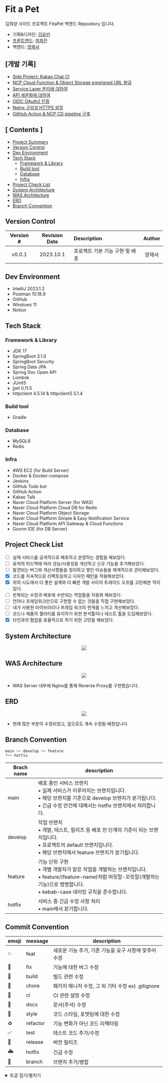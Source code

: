 # Fit a Pet
김최양 사이드 프로젝트 FitaPet 백엔드 Repository 입니다.

- 기획&디자인: [김유빈](https://github.com/youvebeen09)
- [프론트엔드](https://github.com/KCY-Fit-a-Pet/fit-a-pet-client): [최희진](https://github.com/heejinnn)
- 백엔드: [양재서](https://github.com/psychology50)

## [개발 기록]
- [Side Project: Kakao Chat CI](https://jaeseo0519.tistory.com/323)
- [NCP Cloud Function & Object Storage presigned URL 발급](https://jaeseo0519.tistory.com/331)
- [Service Layer 분리에 대하여](https://jaeseo0519.tistory.com/314)
- [API 세분화에 대하여](https://jaeseo0519.tistory.com/341)
- [OIDC OAuth2 인증](https://jaeseo0519.tistory.com/349)
- [Nginx 구성과 HTTPS 설정](https://jaeseo0519.tistory.com/354)
- [GitHub Action & NCP CD pipeline 구축](https://jaeseo0519.tistory.com/354)

## [ Contents ]
- [Project Summary](#project-summary)
- [Version Control](#version-control)
- [Dev Environment](#dev-environment)
- [Tech Stack](#tech-stack)
    - [Framework & Library](#framework--library)
    - [Build tool](#build-tool)
    - [Database](#database)
    - [Infra](#infra)
- [Project Check List](#project-check-list)
- [System Architecture](#system-architecture)
- [WAS Architecture](#was-architecture)
- [ERD](#erd)
- [Branch Convention](#branch-convention)

## Version Control
| Version # | Revision Date | Description         | Author |
|:---------:|:-------------:|:--------------------|:------:|
|  v0.0.1   |   2023.10.1   | 프로젝트 기본 기능 구현 및 배포  | 양재서 |

## Dev Environment
- IntelliJ 2023.1.2
- Postman 10.18.9
- GitHub 
- Windows 11
- Notion

## Tech Stack
### Framework & Library
- JDK 17
- SpringBoot 3.1.0
- SpringBoot Security
- Spring Data JPA
- Spring Doc Open API  
- Lombok 
- JUnit5
- jjwt 0.11.5
- httpclient 4.5.14 & httpclient5 5.1.4 

### Build tool
- Gradle

### Database
- MySQL8
- Redis

### Infra
- AWS EC2 (for Build Server)
- Docker & Docker-compose
- Jenkins
- GitHub Todo bot
- GitHub Action
- Kakao Talk
- Naver Cloud Platform Server (for WAS)
- Naver Cloud Platform Cloud DB for Redis
- Naver Cloud Platform Object Storage
- Naver Cloud Platform Simple & Easy Notification Service
- Naver Cloud Platform API Gateway & Cloud Functions
- Goorm IDE (for DB Server)

## Project Check List
- [ ] 실제 서비스를 공개적으로 배포하고 운영하는 경험을 해보았다.
- [ ] 유저의 피드백에 따라 성능/사용성을 개선하고 신규 기능을 추가해보았다.
- [ ] 발견되는 버그와 개선사항들을 정리하고 쌓인 이슈들을 체계적으로 관리해보았다.
- [X] 코드를 지속적으로 리팩토링하고 디자인 패턴을 적용해보았다.
- [X] 위의 시도에서 더 좋은 설계와 더 빠른 개발 사이의 트레이드 오프를 고민해본 적이 있다.
- [ ] 반복되는 수정과 배포에 수반되는 작업들을 자동화 해보았다.
- [ ] 언어나 프레임워크만으로 구현할 수 없는 것들을 직접 구현해보았다.
- [ ] 내가 사용한 라이브러리나 프레임 워크의 한계를 느끼고 개선해보았다.
- [ ] 코드나 제품의 퀄리티를 유지하기 위한 분석툴이나 테스트 툴을 도입해보았다.
- [X] 타인과의 협업을 효율적으로 하기 위한 고민을 해보았다.

## System Architecture
<div align="center"><img src="https://github.com/KCY-Fit-a-Pet/fit-a-pet-client/assets/96044622/08a48299-460b-46c9-ac83-ac7aec15d73c"></img></div>

## WAS Architecture
<div align="center"><img src="https://github.com/KCY-Fit-a-Pet/fit-a-pet-client/assets/96044622/81ec4e4b-8a15-4a26-a8ff-96022dfde03f"></img></div>

- WAS Server 내부에 Nginx를 통해 Reverse Proxy를 구현했습니다.

## ERD
<div align="center"><img src="https://github.com/KCY-Fit-a-Pet/fit-a-pet-server/assets/96044622/9b75726d-1695-4459-8c3f-72f664d6d036"></img></div>

- 현재 많은 부분이 수정되었고, 앞으로도 계속 수정될 예정입니다.

## Branch Convention

```
main ── develop ── feature
└── hotfix
```

| Brach name | description                                                                                                                               |
| --- |-------------------------------------------------------------------------------------------------------------------------------------------|
| main | 배포 중인 서비스 브랜치 <br/> • 실제 서비스가 이루어지는 브랜치입니다. <br/> • 해당 브랜치를 기준으로 develop 브랜치가 분기됩니다.<br/> • 긴급 수정 안건에 대해서는 hotfix 브랜치에서 처리합니다.            |
| develop | 작업 브랜치 <br/> • 개발, 테스트, 릴리즈 등 배포 전 단계의 기준이 되는 브랜치입니다. <br/> • 프로젝트의 default 브랜치입니다. <br/> • 해당 브랜치에서 feature 브랜치가 분기됩니다.                  |
| feature | 기능 단위 구현 <br/> • 개별 개발자가 맡은 작업을 개발하는 브랜치입니다. <br/> • feature/(feature-name)처럼 머릿말-꼬릿말(개발하는 기능)으로 명명합니다. <br/> • kebab-case 네이밍 규칙을 준수합니다. |
| hotfix | 서비스 중 긴급 수정 사항 처리 <br/> • main에서 분기합니다. |

## Commit Convention

| emoji | message | description |
| --- | --- | --- |
| :sparkles: | feat | 새로운 기능 추가, 기존 기능을 요구 사항에 맞추어 수정 |
| :bug: | fix | 기능에 대한 버그 수정 |
| :green_heart: | build | 빌드 관련 수정 |
| :pushpin: | chore | 패키지 매니저 수정, 그 외 기타 수정 ex) .gitignore |
| :construction_worker: | ci | CI 관련 설정 수정 |
| :closed_book: | docs | 문서(주석) 수정 |
| :art: | style | 코드 스타일, 포맷팅에 대한 수정 |
| :recycle: | refactor | 기능 변화가 아닌 코드 리팩터링 |
| :white_check_mark: | test | 테스트 코드 추가/수정 |
| :bookmark: | release | 버전 릴리즈 |
| :ambulance: | hotfix | 긴급 수정 |
| :twisted_rightwards_arrows: | branch | 브랜치 추가/병합 |

<details>
<summary>토글 접기/펼치기</summary>
<div markdown="1">
    - [ ]  `**feat : 회원가입 API 구현**`과 같이 `**머릿말: 내용**` 형식으로 작성합니다.
    - [ ]  refactoring의 경우 기능 변화 없이 구조 개선을 하는 경우 사용합니다.
    - [ ]  여러 작업을 동시 실행한 경우 한 줄에 한 내용씩 입력합니다. 순서는 메인이 된 작업을 우선으로 둡니다.
        
        ```
        - ❌ 잘못된 예시_1
        feat: 버튼 컴포넌트 구현, API 중복 요청 현상 해결
        
        - ❌ 잘못된 예시_2
        feat: 버튼 컴포넌트 구현 || fix: API 중복 요청 현상 해결
        
        - ⭕ 올바른 예시
        feat: 버튼 컴포넌트 구현
        fix: API 중복 요청 현상 해결
        ```
</div>
</details>
